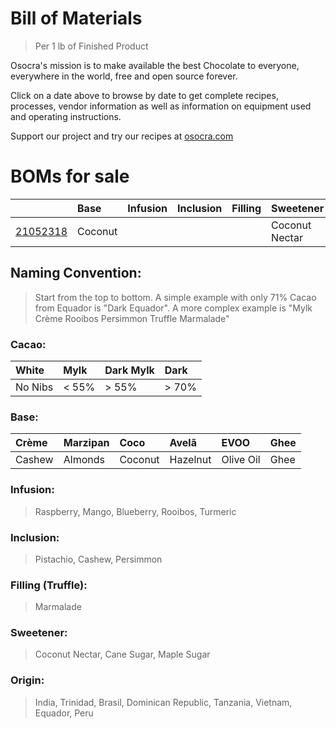 # Bill of Materials
> Per 1 lb of Finished Product
 
Osocra's mission is to make available the best Chocolate to everyone, everywhere in the world, free and open source forever.

Click on a date above to browse by date to get complete recipes, processes, vendor information as well as information on equipment used and operating instructions. 

Support our project and try our recipes at [osocra.com](https://osocra.com)

# BOMs for sale

|          | Base    | Infusion | Inclusion | Filling  | Sweetener | Origin   | Cacao   | Name    |
| :---     | :---    | :---     | :---      | :---     | :---      | :---     | ---:    | :---    |   
| [21052318](../tree/main/2021/05/23/18) | Coconut |          |           |          | Coconut Nectar | India | Dark  | Coco India |


## Naming Convention:
> Start from the top to bottom. A simple example with only 71% Cacao from Equador is "Dark Equador". A more complex example is "Mylk Crème Rooibos Persimmon Truffle Marmalade"

### Cacao:

| White    | Mylk    | Dark Mylk | Dark   |
| :---     | :---    | :---      | :---   |
| No Nibs  | < 55%   |> 55%      |> 70%   |

### Base:

| Crème     | Marzipan   | Coco      | Avelã     | EVOO       | Ghee    |
| :---      | :---       | :---      | :---      | :---       | :---    |
| Cashew    | Almonds    | Coconut   | Hazelnut  | Olive Oil  | Ghee    |

### Infusion:
> Raspberry, Mango, Blueberry, Rooibos, Turmeric

### Inclusion:
> Pistachio, Cashew, Persimmon

### Filling (Truffle):
> Marmalade

### Sweetener:
> Coconut Nectar, Cane Sugar, Maple Sugar

### Origin:
> India, Trinidad, Brasil, Dominican Republic, Tanzania, Vietnam, Equador, Peru
